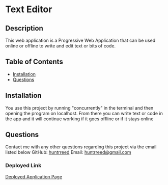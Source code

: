 

 # Text Editor

 
 
 ## Description
This web application is a Progressive Web Application that can be used online or offline to  write and edit text or bits of code. 

 ## Table of Contents
 - [Installation](#installation)
 - [Questions](#questions)

## Installation
You use this project by running "concurrently" in the terminal and then opening the program on localhost. From there you can write  text or code in the app and it will continue working if it goes offline or if it stays online

## Questions
Contact me with any other questions regarding this project via the email listed below
GitHub: [huntrreed](https://github.com/huntrreed)
Email: huntrreed@gmail.com

### Deployed Link
[Deployed Application Page]()
